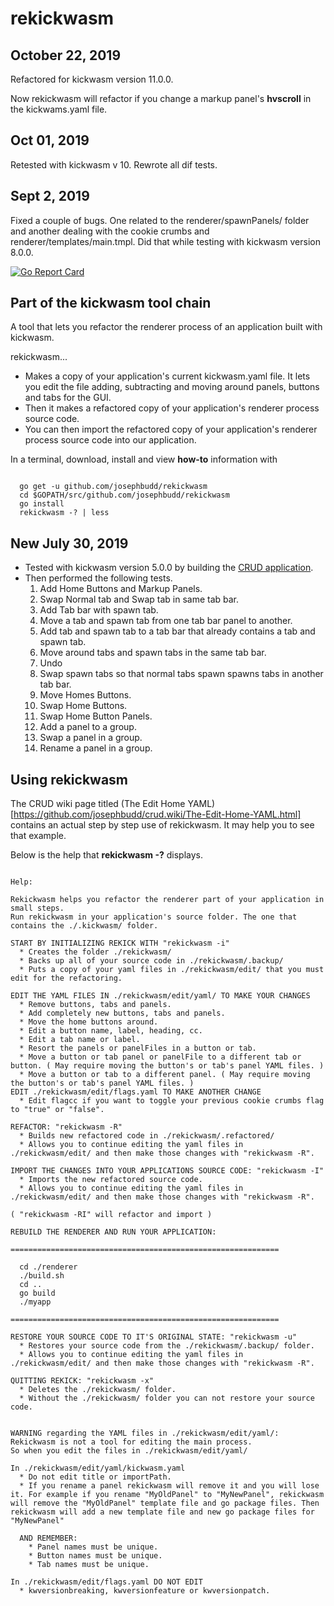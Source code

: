# rekickwasm

## October 22, 2019

Refactored for kickwasm version 11.0.0.

Now rekickwasm will refactor if you change a markup panel's **hvscroll** in the kickwams.yaml file.

## Oct 01, 2019

Retested with kickwasm v 10.
Rewrote all dif tests.

## Sept 2, 2019

Fixed a couple of bugs. One related to the renderer/spawnPanels/ folder and another dealing with the cookie crumbs and renderer/templates/main.tmpl. Did that while testing with kickwasm version 8.0.0.

[![Go Report Card](https://goreportcard.com/badge/github.com/josephbudd/rekickwasm)](https://goreportcard.com/report/github.com/josephbudd/rekickwasm)

## Part of the kickwasm tool chain

A tool that lets you refactor the renderer process of an application built with kickwasm.

rekickwasm...

* Makes a copy of your application's current kickwasm.yaml file. It lets you edit the file adding, subtracting and moving around panels, buttons and tabs for the GUI.
* Then it makes a refactored copy of your application's renderer process source code.
* You can then import the refactored copy of your application's renderer process source code into our application.

In a terminal, download, install and view **how-to** information with

``` shell

  go get -u github.com/josephbudd/rekickwasm
  cd $GOPATH/src/github.com/josephbudd/rekickwasm
  go install
  rekickwasm -? | less

```

## New July 30, 2019

* Tested with kickwasm version 5.0.0 by building the [CRUD application](https://github.com/josephbudd/crud).
* Then performed the following tests.
  1. Add Home Buttons and Markup Panels.
  1. Swap Normal tab and Swap tab in same tab bar.
  1. Add Tab bar with spawn tab.
  1. Move a tab and spawn tab from one tab bar panel to another.
  1. Add tab and spawn tab to a tab bar that already contains a tab and spawn tab.
  1. Move around tabs and spawn tabs in the same tab bar.
  1. Undo
  1. Swap spawn tabs so that normal tabs spawn spawns tabs in another tab bar.
  1. Move Homes Buttons.
  1. Swap Home Buttons.
  1. Swap Home Button Panels.
  1. Add a panel to a group.
  1. Swap a panel in a group.
  1. Rename a panel in a group.

## Using rekickwasm

The CRUD wiki page titled (The Edit Home YAML)[https://github.com/josephbudd/crud.wiki/The-Edit-Home-YAML.html] contains an actual step by step use of rekickwasm. It may help you to see that example.

Below is the help that **rekickwasm -?** displays.

``` text

Help:

Rekickwasm helps you refactor the renderer part of your application in small steps.
Run rekickwasm in your application's source folder. The one that contains the ./.kickwasm/ folder.

START BY INITIALIZING REKICK WITH "rekickwasm -i"
  * Creates the folder ./rekickwasm/
  * Backs up all of your source code in ./rekickwasm/.backup/
  * Puts a copy of your yaml files in ./rekickwasm/edit/ that you must edit for the refactoring.

EDIT THE YAML FILES IN ./rekickwasm/edit/yaml/ TO MAKE YOUR CHANGES
  * Remove buttons, tabs and panels.
  * Add completely new buttons, tabs and panels.
  * Move the home buttons around.
  * Edit a button name, label, heading, cc.
  * Edit a tab name or label.
  * Resort the panels or panelFiles in a button or tab.
  * Move a button or tab panel or panelFile to a different tab or button. ( May require moving the button's or tab's panel YAML files. )
  * Move a button or tab to a different panel. ( May require moving the button's or tab's panel YAML files. )
EDIT ./rekickwasm/edit/flags.yaml TO MAKE ANOTHER CHANGE
  * Edit flagcc if you want to toggle your previous cookie crumbs flag to "true" or "false".

REFACTOR: "rekickwasm -R"
  * Builds new refactored code in ./rekickwasm/.refactored/
  * Allows you to continue editing the yaml files in ./rekickwasm/edit/ and then make those changes with "rekickwasm -R".

IMPORT THE CHANGES INTO YOUR APPLICATIONS SOURCE CODE: "rekickwasm -I"
  * Imports the new refactored source code.
  * Allows you to continue editing the yaml files in ./rekickwasm/edit/ and then make those changes with "rekickwasm -R".

( "rekickwasm -RI" will refactor and import )

REBUILD THE RENDERER AND RUN YOUR APPLICATION:

============================================================

  cd ./renderer
  ./build.sh
  cd ..
  go build
  ./myapp

============================================================

RESTORE YOUR SOURCE CODE TO IT'S ORIGINAL STATE: "rekickwasm -u"
  * Restores your source code from the ./rekickwasm/.backup/ folder.
  * Allows you to continue editing the yaml files in ./rekickwasm/edit/ and then make those changes with "rekickwasm -R".

QUITTING REKICK: "rekickwasm -x"
  * Deletes the ./rekickwasm/ folder.
  * Without the ./rekickwasm/ folder you can not restore your source code.


WARNING regarding the YAML files in ./rekickwasm/edit/yaml/:
Rekickwasm is not a tool for editing the main process.
So when you edit the files in ./rekickwasm/edit/yaml/

In ./rekickwasm/edit/yaml/kickwasm.yaml
  * Do not edit title or importPath.
  * If you rename a panel rekickwasm will remove it and you will lose it. For example if you rename "MyOldPanel" to "MyNewPanel", rekickwasm will remove the "MyOldPanel" template file and go package files. Then rekickwasm will add a new template file and new go package files for "MyNewPanel"

  AND REMEMBER:
    * Panel names must be unique.
    * Button names must be unique.
    * Tab names must be unique.

In ./rekickwasm/edit/flags.yaml DO NOT EDIT
  * kwversionbreaking, kwversionfeature or kwversionpatch.

```
